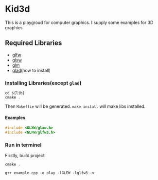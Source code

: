 # Kid3d

This is a playgroud for computer graphics. I supply some examples for 3D graphics.

## Required Libraries

- [glfw](http://www.glfw.org/)
- [glxw](http://glew.sourceforge.net/)
- [glm](https://glm.g-truc.net/0.9.9/index.html)
- [glad](https://github.com/Dav1dde/glad)(how to install)

### Installing Libraries(except `glad`)
```
cd ${lib}
cmake .
```
Then `Makeflie` will be generated. `make install` will make libs installed.

#### Examples
```c++
#include <GLXW/glxw.h>
#include <GLFW/glfw3.h>
```

### Run in terminel
Firstly, build project
```
cmake .
```

```
g++ example.cpp -o play -lGLEW -lglfw3 -v
```